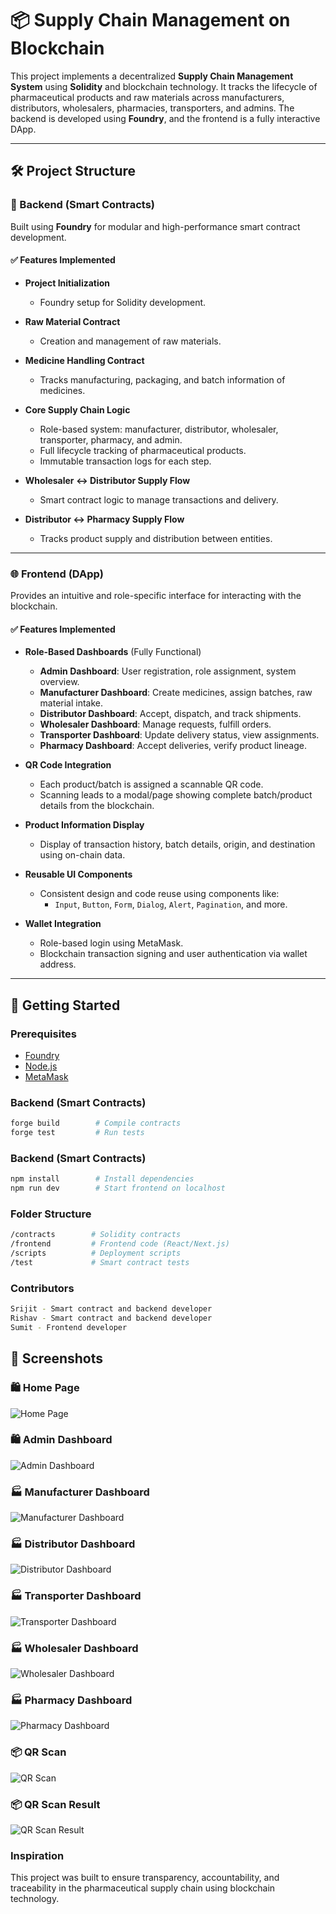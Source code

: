 # 📦 Supply Chain Management on Blockchain

This project implements a decentralized **Supply Chain Management System** using **Solidity** and blockchain technology. It tracks the lifecycle of pharmaceutical products and raw materials across manufacturers, distributors, wholesalers, pharmacies, transporters, and admins. The backend is developed using **Foundry**, and the frontend is a fully interactive DApp.

---

## 🛠️ Project Structure

### 🔗 Backend (Smart Contracts)

Built using **Foundry** for modular and high-performance smart contract development.

#### ✅ Features Implemented

- **Project Initialization**
  - Foundry setup for Solidity development.

- **Raw Material Contract**
  - Creation and management of raw materials.

- **Medicine Handling Contract**
  - Tracks manufacturing, packaging, and batch information of medicines.

- **Core Supply Chain Logic**
  - Role-based system: manufacturer, distributor, wholesaler, transporter, pharmacy, and admin.
  - Full lifecycle tracking of pharmaceutical products.
  - Immutable transaction logs for each step.

- **Wholesaler ↔ Distributor Supply Flow**
  - Smart contract logic to manage transactions and delivery.

- **Distributor ↔ Pharmacy Supply Flow**
  - Tracks product supply and distribution between entities.

---

### 🌐 Frontend (DApp)

Provides an intuitive and role-specific interface for interacting with the blockchain.

#### ✅ Features Implemented

- **Role-Based Dashboards** (Fully Functional)
  - **Admin Dashboard**: User registration, role assignment, system overview.
  - **Manufacturer Dashboard**: Create medicines, assign batches, raw material intake.
  - **Distributor Dashboard**: Accept, dispatch, and track shipments.
  - **Wholesaler Dashboard**: Manage requests, fulfill orders.
  - **Transporter Dashboard**: Update delivery status, view assignments.
  - **Pharmacy Dashboard**: Accept deliveries, verify product lineage.

- **QR Code Integration**
  - Each product/batch is assigned a scannable QR code.
  - Scanning leads to a modal/page showing complete batch/product details from the blockchain.

- **Product Information Display**
  - Display of transaction history, batch details, origin, and destination using on-chain data.

- **Reusable UI Components**
  - Consistent design and code reuse using components like:
    - `Input`, `Button`, `Form`, `Dialog`, `Alert`, `Pagination`, and more.

- **Wallet Integration**
  - Role-based login using MetaMask.
  - Blockchain transaction signing and user authentication via wallet address.

---

## 🚀 Getting Started

### Prerequisites

- [Foundry](https://book.getfoundry.sh/)
- [Node.js](https://nodejs.org/)
- [MetaMask](https://metamask.io/)

### Backend (Smart Contracts)

```bash
forge build        # Compile contracts
forge test         # Run tests

```

### Backend (Smart Contracts)
```bash
npm install        # Install dependencies
npm run dev        # Start frontend on localhost
```


### Folder Structure
```bash
/contracts        # Solidity contracts
/frontend         # Frontend code (React/Next.js)
/scripts          # Deployment scripts
/test             # Smart contract tests
```

### Contributors
```bash
Srijit - Smart contract and backend developer
Rishav - Smart contract and backend developer
Sumit - Frontend developer
```

## 📸 Screenshots

### 🛍️ Home Page
![Home Page](./frontend/public/screenshots/home.png)

### 🛍️ Admin Dashboard
![Admin Dashboard](./frontend/public/screenshots/admin.png)

### 🏭 Manufacturer Dashboard
![Manufacturer Dashboard](./frontend/public/screenshots/manufauturer.png)

### 🏭 Distributor Dashboard
![Distributor Dashboard](./frontend/public/screenshots/distributor.png)

### 🏭 Transporter Dashboard
![Transporter Dashboard](./frontend/public/screenshots/transporter.png)

### 🏭 Wholesaler Dashboard
![Wholesaler Dashboard](./frontend/public/screenshots/wholesaler.png)

### 🏭 Pharmacy Dashboard
![Pharmacy Dashboard](./frontend/public/screenshots/pharmacy.png)


### 📦 QR Scan 
![QR Scan ](./frontend/public/screenshots/qr.png)

### 📦 QR Scan Result
![QR Scan Result](./frontend/public/screenshots/resut.png)



### Inspiration

This project was built to ensure transparency, accountability, and traceability in the pharmaceutical supply chain using blockchain technology.